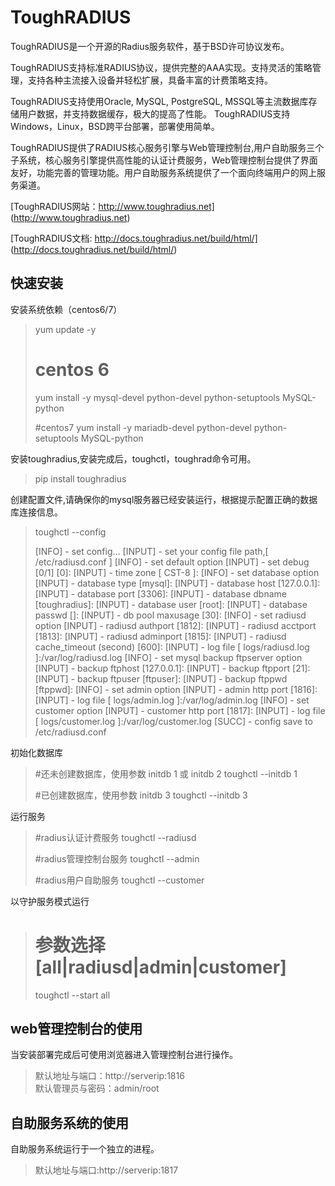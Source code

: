 # ToughRADIUS 

ToughRADIUS是一个开源的Radius服务软件，基于BSD许可协议发布。

ToughRADIUS支持标准RADIUS协议，提供完整的AAA实现。支持灵活的策略管理，支持各种主流接入设备并轻松扩展，具备丰富的计费策略支持。

ToughRADIUS支持使用Oracle, MySQL, PostgreSQL, MSSQL等主流数据库存储用户数据，并支持数据缓存，极大的提高了性能。
ToughRADIUS支持Windows，Linux，BSD跨平台部署，部署使用简单。

ToughRADIUS提供了RADIUS核心服务引擎与Web管理控制台,用户自助服务三个子系统，核心服务引擎提供高性能的认证计费服务，Web管理控制台提供了界面友好，功能完善的管理功能。用户自助服务系统提供了一个面向终端用户的网上服务渠道。

[ToughRADIUS网站：http://www.toughradius.net] (http://www.toughradius.net)

[ToughRADIUS文档: http://docs.toughradius.net/build/html/] (http://docs.toughradius.net/build/html/)

## 快速安装

安装系统依赖（centos6/7）

>    yum update -y
>     
>    # centos 6
>    yum install -y  mysql-devel python-devel python-setuptools MySQL-python
>     
>    #centos7
>    yum install -y  mariadb-devel python-devel python-setuptools MySQL-python
>     
    
   
安装toughradius,安装完成后，toughctl，toughrad命令可用。

>    pip install toughradius
    

创建配置文件,请确保你的mysql服务器已经安装运行，根据提示配置正确的数据库连接信息。

>    toughctl --config
>    
>    [INFO] - set config...
>    [INPUT] - set your config file path,[ /etc/radiusd.conf ]
>    [INFO] - set default option
>    [INPUT] - set debug [0/1] [0]:
>    [INPUT] - time zone [ CST-8 ]:
>    [INFO] - set database option
>    [INPUT] - database type [mysql]:
>    [INPUT] - database host [127.0.0.1]:
>    [INPUT] - database port [3306]:
>    [INPUT] - database dbname [toughradius]:
>    [INPUT] - database user [root]:
>    [INPUT] - database passwd []:
>    [INPUT] - db pool maxusage [30]:
>    [INFO] - set radiusd option
>    [INPUT] - radiusd authport [1812]:
>    [INPUT] - radiusd acctport [1813]:
>    [INPUT] - radiusd adminport [1815]:
>    [INPUT] - radiusd cache_timeout (second) [600]:
>    [INPUT] - log file [ logs/radiusd.log ]:/var/log/radiusd.log
>    [INFO] - set mysql backup ftpserver option
>    [INPUT] - backup ftphost [127.0.0.1]:
>    [INPUT] - backup ftpport [21]:
>    [INPUT] - backup ftpuser [ftpuser]:
>    [INPUT] - backup ftppwd [ftppwd]:
>    [INFO] - set admin option
>    [INPUT] - admin http port [1816]:
>    [INPUT] - log file [ logs/admin.log ]:/var/log/admin.log
>    [INFO] - set customer option
>    [INPUT] - customer http port [1817]:
>    [INPUT] - log file [ logs/customer.log ]:/var/log/customer.log
>    [SUCC] - config save to /etc/radiusd.conf
    
初始化数据库
    
>    #还未创建数据库，使用参数 initdb 1 或 initdb 2
>    toughctl --initdb 1
>     
>    #已创建数据库，使用参数 initdb 3
>    toughctl --initdb 3
    
运行服务

>    #radius认证计费服务
>    toughctl --radiusd
>     
>    #radius管理控制台服务
>    toughctl --admin
>     
>    #radius用户自助服务
>    toughctl --customer
    

以守护服务模式运行

>     
>   # 参数选择 [all|radiusd|admin|customer]
>   toughctl --start all 
>     
    
    
## web管理控制台的使用

当安装部署完成后可使用浏览器进入管理控制台进行操作。

> 默认地址与端口：http://serverip:1816  
> 默认管理员与密码：admin/root

## 自助服务系统的使用

自助服务系统运行于一个独立的进程。

> 默认地址与端口:http://serverip:1817
